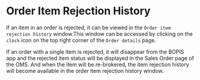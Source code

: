 # Order Item Rejection History

If an item in an order is rejected, it can be viewed in the `Order item rejection history` window.This window can be accessed by clicking on the `clock` icon on the top right corner of the `Order details` page. 

If an order with a single item is rejected, it will disappear from the BOPIS app and the rejected item status will be displayed in the Sales Order page of the OMS. And when the item will be re-brokered, the item rejection history will become available in the order item rejection history window. 

